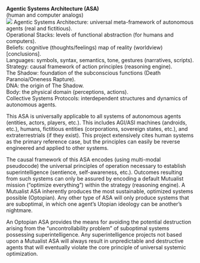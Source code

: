 **Agentic Systems Architecture (ASA)**  
(human and computer analogs)  
<img src="assets/Agentic-Superintelligence-Architecture.png">
Agentic Systems Architecture: universal meta-framework of autonomous
agents (real and fictitious).  
Operational Stacks: levels of functional abstraction (for humans and
computers).  
Beliefs: cognitive (thoughts/feelings) map of reality (worldview)
\[conclusions\].  
Languages: symbols, syntax, semantics, tone, gestures (narratives,
scripts).  
Strategy: causal framework of action principles (reasoning engine).  
The Shadow: foundation of the subconscious functions (Death
Paranoia/Oneness Rapture).  
DNA: the origin of The Shadow.  
Body: the physical domain (perceptions, actions).  
Collective Systems Protocols: interdependent structures and dynamics of
autonomous agents.  

This ASA is universally applicable to all
systems of autonomous agents (entities, actors, players, etc.). This
includes AGI/ASI machines (androids, etc.), humans, fictitious entities
(corporations, sovereign states, etc.), and extraterrestrials (if they
exist). This project extensively cites human systems as the primary
reference case, but the principles can easily be reverse engineered and applied to other systems.

The causal framework of this ASA encodes (using multi-modal pseudocode)
the universal principles of operation necessary to establish
superintelligence (sentience, self-awareness, etc.). Outcomes resulting from 
such systems can only be assured by encoding a default
Mutualist mission (“optimize everything”) within the strategy (reasoning
engine). A Mutualist ASA inherently produces the most sustainable,
optimized systems possible (Optopian). Any other type of ASA will only
produce systems that are suboptimal, in which one agent’s Utopian ideology
can be another’s nightmare.

An Optopian ASA provides the means for avoiding the potential
destruction arising from the “uncontrollability problem” of suboptimal
systems possessing superintelligence. Any superintelligence projects not based upon a Mutualist ASA
will always result in unpredictable and destructive agents that will
eventually violate the core principle of universal systemic optimization.
